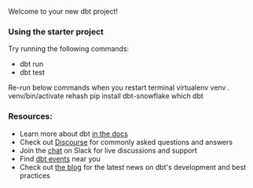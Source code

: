 Welcome to your new dbt project!

### Using the starter project

Try running the following commands:
- dbt run
- dbt test

Re-run below commands when you restart terminal
virtualenv venv
. venv/bin/activate
rehash
pip install dbt-snowflake
which dbt


### Resources:
- Learn more about dbt [in the docs](https://docs.getdbt.com/docs/introduction)
- Check out [Discourse](https://discourse.getdbt.com/) for commonly asked questions and answers
- Join the [chat](https://community.getdbt.com/) on Slack for live discussions and support
- Find [dbt events](https://events.getdbt.com) near you
- Check out [the blog](https://blog.getdbt.com/) for the latest news on dbt's development and best practices

